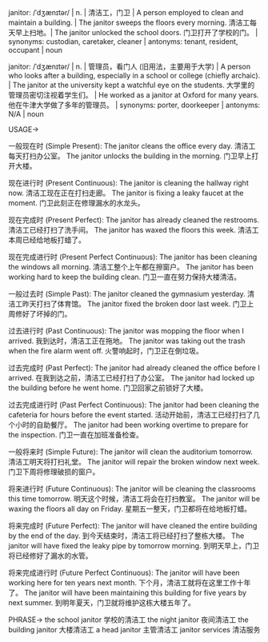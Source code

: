 janitor: /ˈdʒænɪtər/ | n. | 清洁工，门卫 | A person employed to clean and maintain a building. | The janitor sweeps the floors every morning. 清洁工每天早上扫地。|  The janitor unlocked the school doors. 门卫打开了学校的门。 | synonyms: custodian, caretaker, cleaner | antonyms: tenant, resident, occupant | noun

janitor: /ˈdʒænɪtər/ | n. | 管理员，看门人 (旧用法，主要用于大学) |  A person who looks after a building, especially in a school or college (chiefly archaic).  |  The janitor at the university kept a watchful eye on the students. 大学里的管理员密切注视着学生们。 |  He worked as a janitor at Oxford for many years. 他在牛津大学做了多年的管理员。 | synonyms: porter, doorkeeper | antonyms: N/A | noun


USAGE->

一般现在时 (Simple Present):
The janitor cleans the office every day.  清洁工每天打扫办公室。
The janitor unlocks the building in the morning.  门卫早上打开大楼。

现在进行时 (Present Continuous):
The janitor is cleaning the hallway right now.  清洁工现在正在打扫走廊。
The janitor is fixing a leaky faucet at the moment.  门卫此刻正在修理漏水的水龙头。

现在完成时 (Present Perfect):
The janitor has already cleaned the restrooms.  清洁工已经打扫了洗手间。
The janitor has waxed the floors this week.  清洁工本周已经给地板打蜡了。

现在完成进行时 (Present Perfect Continuous):
The janitor has been cleaning the windows all morning.  清洁工整个上午都在擦窗户。
The janitor has been working hard to keep the building clean.  门卫一直在努力保持大楼清洁。

一般过去时 (Simple Past):
The janitor cleaned the gymnasium yesterday.  清洁工昨天打扫了体育馆。
The janitor fixed the broken door last week.  门卫上周修好了坏掉的门。

过去进行时 (Past Continuous):
The janitor was mopping the floor when I arrived.  我到达时，清洁工正在拖地。
The janitor was taking out the trash when the fire alarm went off.  火警响起时，门卫正在倒垃圾。

过去完成时 (Past Perfect):
The janitor had already cleaned the office before I arrived.  在我到达之前，清洁工已经打扫了办公室。
The janitor had locked up the building before he went home.  门卫回家之前锁好了大楼。

过去完成进行时 (Past Perfect Continuous):
The janitor had been cleaning the cafeteria for hours before the event started.  活动开始前，清洁工已经打扫了几个小时的自助餐厅。
The janitor had been working overtime to prepare for the inspection.  门卫一直在加班准备检查。

一般将来时 (Simple Future):
The janitor will clean the auditorium tomorrow.  清洁工明天将打扫礼堂。
The janitor will repair the broken window next week.  门卫下周将修理破损的窗户。

将来进行时 (Future Continuous):
The janitor will be cleaning the classrooms this time tomorrow.  明天这个时候，清洁工将会在打扫教室。
The janitor will be waxing the floors all day on Friday.  星期五一整天，门卫都将在给地板打蜡。

将来完成时 (Future Perfect):
The janitor will have cleaned the entire building by the end of the day.  到今天结束时，清洁工将已经打扫了整栋大楼。
The janitor will have fixed the leaky pipe by tomorrow morning.  到明天早上，门卫将已经修好了漏水的水管。

将来完成进行时 (Future Perfect Continuous):
The janitor will have been working here for ten years next month.  下个月，清洁工就将在这里工作十年了。
The janitor will have been maintaining this building for five years by next summer.  到明年夏天，门卫就将维护这栋大楼五年了。


PHRASE->
the school janitor 学校的清洁工
the night janitor 夜间清洁工
the building janitor 大楼清洁工
a head janitor  主管清洁工
janitor services 清洁服务
